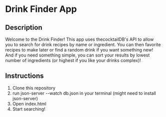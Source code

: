 # Drink Finder App

## Description
Welcome to the Drink Finder! This app uses thecocktailDB's API to allow you to search for drink recipes by name or ingredient. 
You can then favorite recipes to make later or find a random drink if you want something new!
And if you need something simple, you can sort your results by lowest number of ingredients (or highest if you like your drinks complex)!

## Instructions
1. Clone this repository
2. run json-server  --watch db.json in your terminal (might need to install json-server)
3. Open index.html
4. Start searching!
